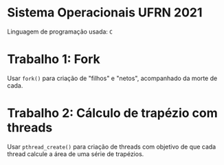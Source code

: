 # Sistema Operacionais UFRN 2021
Linguagem de programação usada: `C`

# Trabalho 1: Fork
Usar `fork()` para criação de "filhos" e "netos", acompanhado da morte de cada.

# Trabalho 2: Cálculo de trapézio com threads
Usar `pthread_create()` para criação de threads com objetivo de que cada thread calcule a área de uma série de trapézios.
